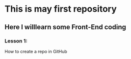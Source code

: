 # This is may first repository
## Here I willlearn some Front-End coding
### Lesson 1:
How to create a repo in GitHub
